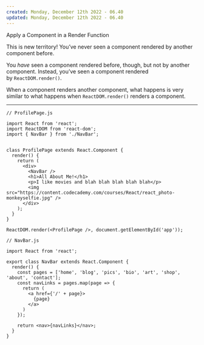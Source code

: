 ```yaml
---
created: Monday, December 12th 2022 - 06.40
updated: Monday, December 12th 2022 - 06.40
---
```

Apply a Component in a Render Function

This is new territory! You’ve never seen a component rendered by another component before.

You _have_ seen a component rendered before, though, but not by another component. Instead, you’ve seen a component rendered by `ReactDOM.render()`.

When a component renders another component, what happens is very similar to what happens when `ReactDOM.render()` renders a component.

---

```JSX
// ProfilePage.js

import React from 'react';
import ReactDOM from 'react-dom';
import { NavBar } from './NavBar';


class ProfilePage extends React.Component {
  render() {
    return (
      <div>
        <NavBar />
        <h1>All About Me!</h1>
        <p>I like movies and blah blah blah blah blah</p>
        <img src="https://content.codecademy.com/courses/React/react_photo-monkeyselfie.jpg" />
      </div>
    );
  }
}

ReactDOM.render(<ProfilePage />, document.getElementById('app'));
```

```JSX
// NavBar.js

import React from 'react';

export class NavBar extends React.Component {
  render() {
    const pages = ['home', 'blog', 'pics', 'bio', 'art', 'shop', 'about', 'contact'];
    const navLinks = pages.map(page => {
      return (
        <a href={'/' + page}>
          {page}
        </a>
      )
    });

    return <nav>{navLinks}</nav>;
  }
}
```